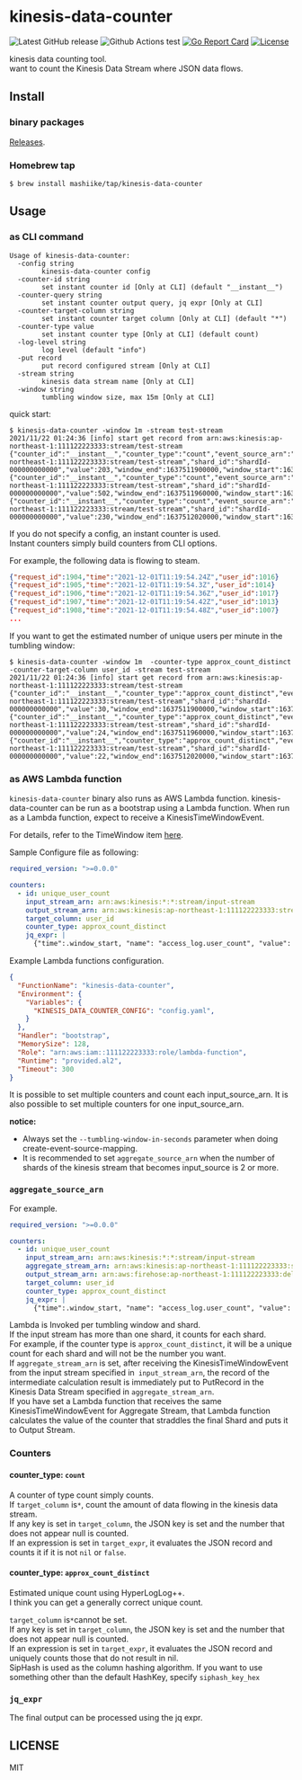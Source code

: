 # kinesis-data-counter
![Latest GitHub release](https://img.shields.io/github/release/mashiike/kinesis-data-counter.svg)
![Github Actions test](https://github.com/mashiike/kinesis-data-counter/workflows/Test/badge.svg?branch=main)
[![Go Report Card](https://goreportcard.com/badge/mashiike/kinesis-data-counter)](https://goreportcard.com/report/mashiike/kinesis-data-counter) 
[![License](https://img.shields.io/badge/license-MIT-blue.svg)](https://github.com/mashiike/kinesis-data-counter/blob/master/LICENSE)

kinesis data counting tool.   
want to count the Kinesis Data Stream where JSON data flows.  
## Install

### binary packages

[Releases](https://github.com/mashiike/kinesis-data-counter/releases).

### Homebrew tap

```console
$ brew install mashiike/tap/kinesis-data-counter
```

## Usage 

### as CLI command

```console
Usage of kinesis-data-counter:
  -config string
        kinesis-data-counter config
  -counter-id string
        set instant counter id [Only at CLI] (default "__instant__")
  -counter-query string
        set instant counter output query, jq expr [Only at CLI]
  -counter-target-column string
        set instant counter target column [Only at CLI] (default "*")
  -counter-type value
        set instant counter type [Only at CLI] (default count)
  -log-level string
        log level (default "info")
  -put record
        put record configured stream [Only at CLI]
  -stream string
        kinesis data stream name [Only at CLI]
  -window string
        tumbling window size, max 15m [Only at CLI]
```

quick start:
```console
$ kinesis-data-counter -window 1m -stream test-stream
2021/11/22 01:24:36 [info] start get record from arn:aws:kinesis:ap-northeast-1:111122223333:stream/test-stream
{"counter_id":"__instant__","counter_type":"count","event_source_arn":"arn:aws:kinesis:ap-northeast-1:111122223333:stream/test-stream","shard_id":"shardId-000000000000","value":203,"window_end":1637511900000,"window_start":1637511840000}
{"counter_id":"__instant__","counter_type":"count","event_source_arn":"arn:aws:kinesis:ap-northeast-1:111122223333:stream/test-stream","shard_id":"shardId-000000000000","value":502,"window_end":1637511960000,"window_start":1637511900000}
{"counter_id":"__instant__","counter_type":"count","event_source_arn":"arn:aws:kinesis:ap-northeast-1:111122223333:stream/test-stream","shard_id":"shardId-000000000000","value":230,"window_end":1637512020000,"window_start":1637511960000}
```

If you do not specify a config, an instant counter is used.  
Instant counters simply build counters from CLI options.  


For example, the following data is flowing to steam.
```json
{"request_id":1904,"time":"2021-12-01T11:19:54.24Z","user_id":1016}
{"request_id":1905,"time":"2021-12-01T11:19:54.3Z","user_id":1014}
{"request_id":1906,"time":"2021-12-01T11:19:54.36Z","user_id":1017}
{"request_id":1907,"time":"2021-12-01T11:19:54.42Z","user_id":1013}
{"request_id":1908,"time":"2021-12-01T11:19:54.48Z","user_id":1007}
...
```

If you want to get the estimated number of unique users per minute in the tumbling window:
```console
$ kinesis-data-counter -window 1m  -counter-type approx_count_distinct -counter-target-column user_id -stream test-stream
2021/11/22 01:24:36 [info] start get record from arn:aws:kinesis:ap-northeast-1:111122223333:stream/test-stream
{"counter_id":"__instant__","counter_type":"approx_count_distinct","event_source_arn":"arn:aws:kinesis:ap-northeast-1:111122223333:stream/test-stream","shard_id":"shardId-000000000000","value":30,"window_end":1637511900000,"window_start":1637511840000}
{"counter_id":"__instant__","counter_type":"approx_count_distinct","event_source_arn":"arn:aws:kinesis:ap-northeast-1:111122223333:stream/test-stream","shard_id":"shardId-000000000000","value":24,"window_end":1637511960000,"window_start":1637511900000}
{"counter_id":"__instant__","counter_type":"approx_count_distinct","event_source_arn":"arn:aws:kinesis:ap-northeast-1:111122223333:stream/test-stream","shard_id":"shardId-000000000000","value":22,"window_end":1637512020000,"window_start":1637511960000}
```

### as AWS Lambda function

`kinesis-data-counter` binary also runs as AWS Lambda function. 
kinesis-data-counter can be run as a bootstrap using a Lambda function.
When run as a Lambda function, expect to receive a KinesisTimeWindowEvent.

For details, refer to the TimeWindow item [here](https://docs.aws.amazon.com/lambda/latest/dg/with-kinesis.html).

Sample Configure file as following:

```yaml
required_version: ">=0.0.0"

counters:
  - id: unique_user_count
    input_stream_arn: arn:aws:kinesis:*:*:stream/input-stream
    output_stream_arn: arn:aws:kinesis:ap-northeast-1:111122223333:stream/output-stream
    target_column: user_id
    counter_type: approx_count_distinct
    jq_expr: |
      {"time":.window_start, "name": "access_log.user_count", "value": .value}
```

Example Lambda functions configuration.

```json
{
  "FunctionName": "kinesis-data-counter",
  "Environment": {
    "Variables": {
      "KINESIS_DATA_COUNTER_CONFIG": "config.yaml",
    }
  },
  "Handler": "bootstrap",
  "MemorySize": 128,
  "Role": "arn:aws:iam::111122223333:role/lambda-function",
  "Runtime": "provided.al2",
  "Timeout": 300
}
```

It is possible to set multiple counters and count each input_source_arn.
It is also possible to set multiple counters for one input_source_arn.

**notice:**
- Always set the `--tumbling-window-in-seconds` parameter when doing create-event-source-mapping.
- It is recommended to set `aggregate_source_arn` when the number of shards of the kinesis stream that becomes input_source is 2 or more.


### `aggregate_source_arn` 

For example.

```yaml
required_version: ">=0.0.0"

counters:
  - id: unique_user_count
    input_stream_arn: arn:aws:kinesis:*:*:stream/input-stream
    aggregate_stream_arn: arn:aws:kinesis:ap-northeast-1:111122223333:stream/aggregate-stream
    output_stream_arn: arn:aws:firehose:ap-northeast-1:111122223333:deliverystream/output-to-s3
    target_column: user_id
    counter_type: approx_count_distinct
    jq_expr: |
      {"time":.window_start, "name": "access_log.user_count", "value": .value}
```

Lambda is Invoked per tumbling window and shard.  
If the input stream has more than one shard, it counts for each shard.  
For example, if the counter type is `approx_count_distinct`, it will be a unique count for each shard and will not be the number you want.  
If `aggregate_stream_arn` is set, after receiving the KinesisTimeWindowEvent from the input stream specified in` input_stream_arn`, the record of the intermediate calculation result is immediately put to PutRecord in the Kinesis Data Stream specified in `aggregate_stream_arn`.  
If you have set a Lambda function that receives the same KinesisTimeWindowEvent for Aggregate Stream, that Lambda function calculates the value of the counter that straddles the final Shard and puts it to Output Stream.  


### Counters

#### counter_type: `count`

A counter of type count simply counts.  
If `target_column` is` * `, count the amount of data flowing in the kinesis data stream.  
If any key is set in `target_column`, the JSON key is set and the number that does not appear null is counted.  
If an expression is set in `target_expr`, it evaluates the JSON record and counts it if it is not `nil` or `false`.  


#### counter_type: `approx_count_distinct`

Estimated unique count using HyperLogLog++.  
I think you can get a generally correct unique count.  

`target_column` is` * `cannot be set.  
If any key is set in `target_column`, the JSON key is set and the number that does not appear null is counted.  
If an expression is set in `target_expr`, it evaluates the JSON record and uniquely counts those that do not result in nil.  
SipHash is used as the column hashing algorithm. If you want to use something other than the default HashKey, specify `siphash_key_hex`  

### `jq_expr`

The final output can be processed using the jq expr.

## LICENSE

MIT
